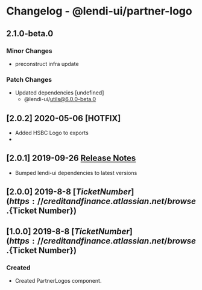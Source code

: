 # Changelog - @lendi-ui/partner-logo

## 2.1.0-beta.0

### Minor Changes

- preconstruct infra update

### Patch Changes

- Updated dependencies [undefined]
  - @lendi-ui/utils@6.0.0-beta.0

## [2.0.2] 2020-05-06 [HOTFIX]

- Added HSBC Logo to exports
-

## [2.0.1] 2019-09-26 [Release Notes](https://creditandfinance.atlassian.net/wiki/spaces/HUB/pages/803930391/Upcoming+Major+Changes)

- Bumped lendi-ui dependencies to latest versions

## [2.0.0] 2019-8-8 [${Ticket Number}](https://creditandfinance.atlassian.net/browse.${Ticket Number})

## [1.0.0] 2019-8-8 [${Ticket Number}](https://creditandfinance.atlassian.net/browse.${Ticket Number})

### Created

- Created PartnerLogos component.
